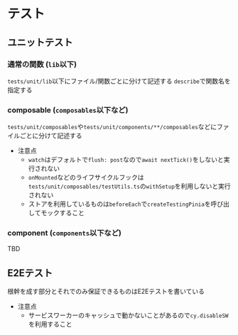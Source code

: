 # テスト
## ユニットテスト
### 通常の関数 (`lib`以下)
`tests/unit/lib`以下にファイル/関数ごとに分けて記述する
`describe`で関数名を指定する

### composable (`composables`以下など)
`tests/unit/composables`や`tests/unit/components/**/composables`などにファイルごとに分けて記述する

- 注意点
  - `watch`はデフォルトで`flush: post`なので`await nextTick()`をしないと実行されない
  - `onMounted`などのライフサイクルフックは`tests/unit/composables/testUtils.ts`の`withSetup`を利用しないと実行されない
  - ストアを利用しているものは`beforeEach`で`createTestingPinia`を呼び出してモックすること

### component (`components`以下など)
TBD

## E2Eテスト
根幹を成す部分とそれでのみ保証できるものはE2Eテストを書いている

- 注意点
  - サービスワーカーのキャッシュで動かないことがあるので`cy.disableSW`を利用すること
